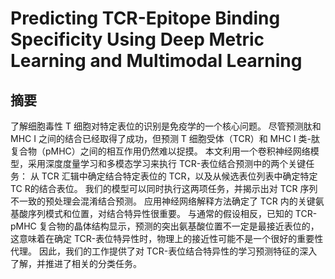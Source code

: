 # Predicting TCR-Epitope Binding Specificity Using Deep Metric Learning and Multimodal Learning

## 摘要

了解细胞毒性 T 细胞对特定表位的识别是免疫学的一个核心问题。
尽管预测肽和 MHC I 之间的结合已经取得了成功，但预测 T 细胞受体（TCR）和 MHC I 类-肽复合物（pMHC）之间的相互作用仍然难以捉摸。
本文利用一个卷积神经网络模型，采用深度度量学习和多模态学习来执行 TCR-表位结合预测中的两个关键任务：
从 TCR 汇辑中确定结合特定表位的 TCR，以及从候选表位列表中确定特定 TC R的结合表位。
我们的模型可以同时执行这两项任务，并揭示出对 TCR 序列不一致的预处理会混淆结合预测。
应用神经网络解释方法确定了 TCR 内的关键氨基酸序列模式和位置，对结合特异性很重要。
与通常的假设相反，已知的 TCR-pMHC 复合物的晶体结构显示，预测的突出氨基酸位置不一定是最接近表位的，
这意味着在确定 TCR-表位特异性时，物理上的接近性可能不是一个很好的重要性代理。
因此，我们的工作提供了对 TCR-表位结合特异性的学习预测特征的深入了解，并推进了相关的分类任务。